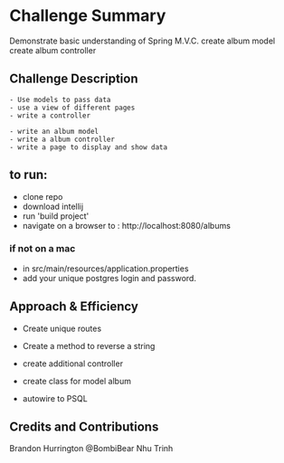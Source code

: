 # Challenge Summary
<!-- Short summary or background information -->
Demonstrate basic understanding of Spring M.V.C.
create album model
create album controller

## Challenge Description
<!-- Description of the challenge -->
```
- Use models to pass data
- use a view of different pages
- write a controller

- write an album model
- write a album controller
- write a page to display and show data

```

## to run:
- clone repo
- download intellij
- run 'build project'
- navigate on a browser to : http://localhost:8080/albums
### if not on a mac
- in src/main/resources/application.properties 
- add your unique postgres login and password. 


## Approach & Efficiency
<!-- What approach did you take? Why? What is the Big O space/time for this approach? -->
- Create unique routes
- Create a method to reverse a string

- create additional controller
- create class for model album
- autowire to PSQL

## Credits and Contributions
Brandon Hurrington
@BombiBear
Nhu Trinh
